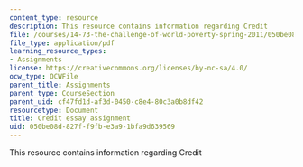 ```yaml
---
content_type: resource
description: This resource contains information regarding Credit
file: /courses/14-73-the-challenge-of-world-poverty-spring-2011/050be08d827ff9fbe3a91bfa9d639569_MIT14_73S11_credit.pdf
file_type: application/pdf
learning_resource_types:
- Assignments
license: https://creativecommons.org/licenses/by-nc-sa/4.0/
ocw_type: OCWFile
parent_title: Assignments
parent_type: CourseSection
parent_uid: cf47fd1d-af3d-0450-c8e4-80c3a0b8df42
resourcetype: Document
title: Credit essay assignment
uid: 050be08d-827f-f9fb-e3a9-1bfa9d639569
---
```

This resource contains information regarding Credit